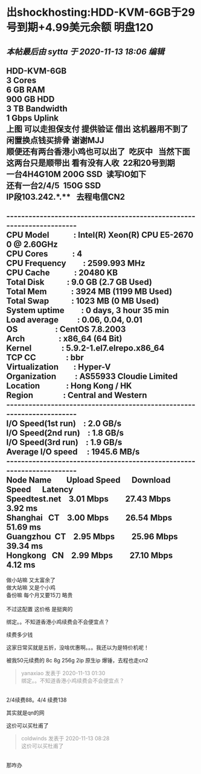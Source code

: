 # 出shockhosting:HDD-KVM-6GB于29号到期+4.99美元余额 明盘120


<i class="pstatus"> 本帖最后由 sytta 于 2020-11-13 18:06 编辑 </i><br />
<br />
HDD-KVM-6GB<br />
3 Cores<br />
6 GB RAM<br />
900 GB HDD<br />
3 TB Bandwidth<br />
1 Gbps Uplink<br />
<img id="aimg_V3ZM0" onclick="zoom(this, this.src, 0, 0, 0)" class="zoom" src="https://i.loli.net/2020/11/13/jRtzUdgwArITnJ9.png" onmouseover="img_onmouseoverfunc(this)" onload="thumbImg(this)" border="0" alt="" /><br />
<img id="aimg_hQ4kD" onclick="zoom(this, this.src, 0, 0, 0)" class="zoom" src="https://i.loli.net/2020/11/13/uzXW9FCkRUwo18p.png" onmouseover="img_onmouseoverfunc(this)" onload="thumbImg(this)" border="0" alt="" /><br />
<img id="aimg_V6l4g" onclick="zoom(this, this.src, 0, 0, 0)" class="zoom" src="https://i.loli.net/2020/11/13/GRnwmj24L5WToVc.png" onmouseover="img_onmouseoverfunc(this)" onload="thumbImg(this)" border="0" alt="" /><br />
上图 可以走担保支付 提供验证 借出 这机器用不到了 闲置换点钱买排骨 谢谢MJJ<img src="static/image/smiley/default/lol.gif" smilieid="12" border="0" alt="" /> <br />
顺便还有两台香港小鸡也可以出了&nbsp;&nbsp;吃灰中&nbsp; &nbsp;当然下面这两台只是顺带出 看有没有人收&nbsp;&nbsp;22和20号到期<br />
一台4H4G10M 200G SSD&nbsp;&nbsp;读写IO如下 <br />
还有一台2/4/5&nbsp;&nbsp;150G SSD<br />
IP段103.242.*.**&nbsp; &nbsp;去程电信CN2<br />
<br />
----------------------------------------------------------------------<br />
CPU Model             : Intel(R) Xeon(R) CPU E5-2670 0 @ 2.60GHz<br />
CPU Cores             : 4<br />
CPU Frequency         : 2599.993 MHz<br />
CPU Cache             : 20480 KB<br />
Total Disk            : 9.0 GB (2.7 GB Used)<br />
Total Mem             : 3924 MB (1199 MB Used)<br />
Total Swap            : 1023 MB (0 MB Used)<br />
System uptime         : 0 days, 3 hour 35 min<br />
Load average          : 0.06, 0.04, 0.01<br />
OS                    : CentOS 7.8.2003<br />
Arch                  : x86_64 (64 Bit)<br />
Kernel                : 5.9.2-1.el7.elrepo.x86_64<br />
TCP CC                : bbr<br />
Virtualization        : Hyper-V<br />
Organization          : AS55933 Cloudie Limited<br />
Location              : Hong Kong / HK<br />
Region                : Central and Western<br />
----------------------------------------------------------------------<br />
I/O Speed(1st run)    : 2.0 GB/s<br />
I/O Speed(2nd run)    : 1.8 GB/s<br />
I/O Speed(3rd run)    : 1.9 GB/s<br />
Average I/O speed     : 1945.6 MB/s<br />
----------------------------------------------------------------------<br />
Node Name        Upload Speed      Download Speed      Latency     <br />
Speedtest.net    3.01 Mbps         27.43 Mbps          3.92 ms     <br />
Shanghai   CT    3.00 Mbps         26.54 Mbps          51.69 ms   <br />
Guangzhou  CT    2.95 Mbps         25.96 Mbps          39.34 ms   <br />
Hongkong   CN    2.99 Mbps         27.10 Mbps          4.12 ms     <br />
----------------------------------------------------------------------

做小站嘛 又太富余了 <br />
做大站嘛 又是个小鸡<br />
备份嘛 每个月又要15刀 略贵<br />
<br />
不过这配置 这价格 是挺爽的 

绑定。。不知道香港小鸡续费会不会便宜点？

续费多少钱

这家日常买就是五折，没啥优惠啊。。。我还以为是特价机呢！

被我50元续费的 8c 8g 256g 2ip 原生ip 爆锤，去程也走cn2

<div class="quote"><blockquote><font color="#999999">yanaxiao 发表于 2020-11-13 01:30</font><br />
<font color="#999999">绑定。。不知道香港小鸡续费会不会便宜点？</font></blockquote></div><br />
2/4续费88。4/4 续费138

其实就是qn的网

这价可以买杜甫了<img id="aimg_lITUr" onclick="zoom(this, this.src, 0, 0, 0)" class="zoom" src="https://cdn.jsdelivr.net/gh/hishis/forum-master/public/images/patch.gif" onmouseover="img_onmouseoverfunc(this)" onload="thumbImg(this)" border="0" alt="" />

<div class="quote"><blockquote><font color="#999999">coldwinds 发表于 2020-11-13 08:28</font><br />
<font color="#999999">这价可以买杜甫了</font></blockquote></div><br />
那咋办
